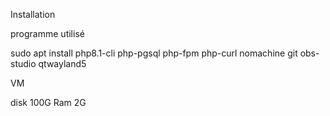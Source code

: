 Installation 



programme utilisé 

sudo apt install php8.1-cli php-pgsql php-fpm php-curl nomachine git obs-studio qtwayland5


VM 

disk 100G 
Ram 2G 

